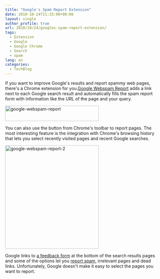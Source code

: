 ```yaml
---
title: "Google's Spam Report Extension"
date: 2010-10-24T21:33:00+00:00
layout: single
author_profile: true
url: 2010/10/24/googles-spam-report-extension/
tags:
  - Extension
  - Google
  - Google Chrome
  - Search
  - spam
lang: en
categories: 
  - TechBlog
---
```

If you want to improve Google's results and report spammy web pages, there's a Chrome extension for you.[Google Webspam Report](https://chrome.google.com/extensions/detail/efinmbicabejjhjafeidhfbojhnfiepj) adds a link next to each Google search result and automatically fills the spam report form with information like the URL of the page and your query.

[<img title="google-webspam-report" border="0" alt="google-webspam-report" src="http://lh6.ggpht.com/_vaUVXcmC3OI/TMSe_mc_x5I/AAAAAAAAC4o/rO_D1ORGIVA/google-webspam-report_thumb%5B1%5D.png?imgmax=800" width="304" height="50" />](http://lh4.ggpht.com/_vaUVXcmC3OI/TMSe-b5i3pI/AAAAAAAAC4k/_mNDl4N4l3k/s1600-h/google-webspam-report%5B3%5D.png)

You can also use the button from Chrome's toolbar to report pages. The most interesting feature is the integration with Chrome's browsing history that lets you select recently visited pages and recent Google searches.

[<img title="google-webspam-report-2" border="0" alt="google-webspam-report-2" src="http://lh3.ggpht.com/_vaUVXcmC3OI/TMSfEv84XMI/AAAAAAAAC4w/BHace5MjZ6U/google-webspam-report-2_thumb%5B1%5D.png?imgmax=800" width="304" height="336" />](http://lh4.ggpht.com/_vaUVXcmC3OI/TMSfBZ1yGWI/AAAAAAAAC4s/GZWruI_BUP4/s1600-h/google-webspam-report-2%5B3%5D.png)

Google links to [a feedback form](http://www.google.com/quality_form) at the bottom of the search results pages and some of the options let you [report spam](https://www.google.com/webmasters/tools/spamreport), irrelevant pages and dead links. Unfortunately, Google doesn't make it easy to select the pages you want to report.